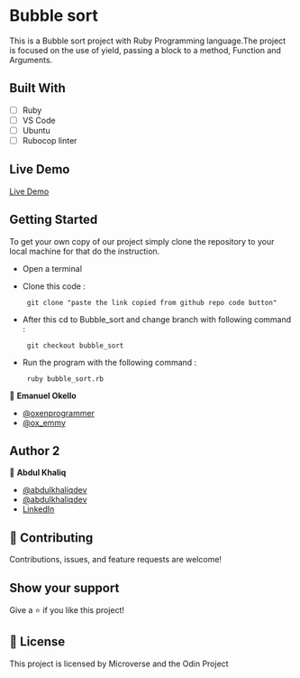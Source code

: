 # Bubble sort

This is a Bubble sort project with Ruby Programming language.The project is focused on the use of yield, passing a block to a method, Function and Arguments.

## Built With

- [ ] Ruby
- [ ] VS Code
- [ ] Ubuntu
- [ ] Rubocop linter

## Live Demo

 [Live Demo](https://repl.it/@AbdulKhaliq1/Bubblesort#main.rb)


## Getting Started
To get your own copy of our project simply clone the repository to your local machine for that do the instruction.

 - Open a terminal
 - Clone this code : 

        git clone "paste the link copied from github repo code button"

 - After this cd to Bubble_sort and change branch with following command :
        
        git checkout bubble_sort
        
 - Run the program with the following command :
        
        ruby bubble_sort.rb

👤 **Emanuel Okello**

- [@oxenprogrammer](https://github.com/oxenprogrammer)
- [@ox_emmy](https://twitter.com/ox_emmy)

## Author 2

👤 **Abdul Khaliq**

- [@abdulkhaliqdev](https://github.com/abdulkhaliqdev)
- [@abdulkhaliqdev](https://twitter.com/Abdulkhaliqdev)
- [LinkedIn](https://www.linkedin.com/in/abdul-khaliq-89452b1a9/)

## 🤝 Contributing

Contributions, issues, and feature requests are welcome!

## Show your support

Give a ⭐️ if you like this project!

## 📝 License

This project is licensed by Microverse and the Odin Project
